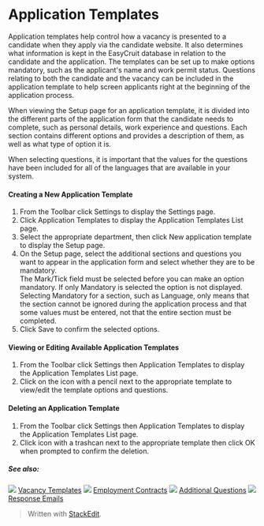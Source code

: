 # Application Templates

Application templates help control how a vacancy is presented to a candidate when they apply via the candidate website. It also determines what information is kept in the EasyCruit database in relation to the candidate and the application. The templates can be set up to make options mandatory, such as the applicant's name and work permit status. Questions relating to both the candidate and the vacancy can be included in the application template to help screen applicants right at the beginning of the application process.

When viewing the Setup page for an application template, it is divided into the different parts of the application form that the candidate needs to complete, such as personal details, work experience and questions. Each section contains different options and provides a description of them, as well as what type of option it is.

When selecting questions, it is important that the values for the questions have been included for all of the languages that are available in your system.

#### Creating a New Application Template

1.  From the  Toolbar  click  Settings  to display the  Settings  page.
2.  Click  Application Templates  to display the  Application Templates List  page.
3.  Select the appropriate department, then click  New application template  to display the  Setup  page.
4.  On the  Setup  page, select the additional sections and questions you want to appear in the application form and select whether they are to be mandatory.  
    The  Mark/Tick  field must be selected before you can make an option mandatory. If only  Mandatory  is selected the option is not displayed. Selecting  Mandatory  for a section, such as  Language, only means that the section cannot be ignored during the application process and that some values must be entered, not that the entire section must be completed.
5.  Click  Save  to confirm the selected options.

#### Viewing or Editing Available Application Templates

1.  From the  Toolbar  click  Settings  then  Application Templates  to display the  Application Templates List  page.
2.  Click on the icon with a pencil next to the appropriate template to view/edit the template options and questions.

#### Deleting an Application Template

1.  From the  Toolbar  click  Settings  then  Application Templates  to display the  Application Templates List  page.
2.  Click icon with a trashcan next to the appropriate template then click OK when prompted to confirm the deletion.

##### See also:

![](../Resources/Images/icon-document-link.png) [Vacancy Templates](vacancy_templates.htm)
![](../Resources/Images/icon-document-link.png) [Employment Contracts](employment_contacts.htm)
![](../Resources/Images/icon-document-link.png) [Additional Questions](additional_questions.htm)
![](../Resources/Images/icon-document-link.png) [Response Emails](response_emails.htm)


> Written with [StackEdit](https://stackedit.io/).
<!--stackedit_data:
eyJoaXN0b3J5IjpbMTEwMTY2MjM3MF19
-->